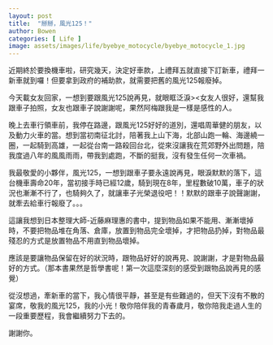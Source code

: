 ```yaml
---
layout: post
title:  "掰掰，風光125！"
author: Bowen
categories: [ Life ]
image: assets/images/life/byebye_motocycle/byebye_motocycle_1.jpg
---
```


近期終於要換機車啦，研究幾天，決定好車款，上禮拜五就直接下訂新車，禮拜一新車就到囉！但要拿到政府的補助款，就需要把舊的風光125報廢掉。

今天載女友回家，一想到要跟風光125說再見，就眼眶泛淚><女友人很好，還幫我跟車子拍照，女友也跟車子說謝謝呢，果然阿梅跟我是一樣是感性的人。

晚上去車行領車前，我停在路邊，跟風光125好好的道別，還唱周華健的朋友，以及動力火車的當。想到當初南征北討，陪著我上山下海，北部山跑一輪、海邊繞一圈，一起騎到高雄，一起從台南一路殺回台北，從來沒讓我在荒郊野外出問題，陪我度過八年的風風雨雨，帶我到處跑，不斷的挺我，沒有發生任何一次車禍。

我最敬愛的小夥伴，風光125，一想到跟車子要永遠說再見，眼淚默默的落下，這台機車壽命20年，當初接手時已經12歲，騎到現在8年，里程數破10萬，車子的狀況也漸漸不行了，也騎夠久了，就讓車子光榮退役吧！！默默的跟車子說聲謝謝，就牽去給車行報廢了。。。

這讓我想到日本整理大師-近藤麻理惠的書中，提到物品如果不能用、漸漸壞掉時，不要把物品堆在角落、倉庫，放置到物品完全壞掉，才把物品扔掉，對物品最殘忍的方式是放置物品不用直到物品壞掉。

應該是要讓物品保留在好的狀況時，跟物品好好的說再見、說謝謝，才是對物品最好的方式。（那本書果然是哲學書呢！第一次這麼深刻的感受到跟物品說再見的感覺）

從沒想過，牽新車的當下，我心情很平靜，甚至是有些難過的，但天下沒有不散的宴席，敬我的風光125，我的小光！敬你陪伴我的青春歲月，敬你陪我走過人生的一段重要歷程，我會繼續努力下去的。



謝謝你。